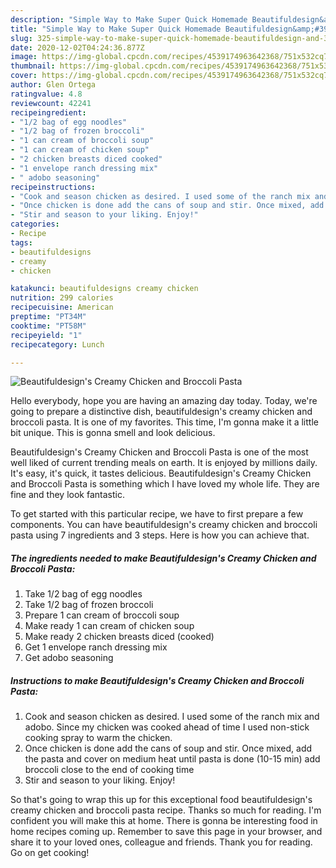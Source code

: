 ```yaml
---
description: "Simple Way to Make Super Quick Homemade Beautifuldesign&amp;#39;s Creamy Chicken and Broccoli Pasta"
title: "Simple Way to Make Super Quick Homemade Beautifuldesign&amp;#39;s Creamy Chicken and Broccoli Pasta"
slug: 325-simple-way-to-make-super-quick-homemade-beautifuldesign-and-39-s-creamy-chicken-and-broccoli-pasta
date: 2020-12-02T04:24:36.877Z
image: https://img-global.cpcdn.com/recipes/4539174963642368/751x532cq70/beautifuldesigns-creamy-chicken-and-broccoli-pasta-recipe-main-photo.jpg
thumbnail: https://img-global.cpcdn.com/recipes/4539174963642368/751x532cq70/beautifuldesigns-creamy-chicken-and-broccoli-pasta-recipe-main-photo.jpg
cover: https://img-global.cpcdn.com/recipes/4539174963642368/751x532cq70/beautifuldesigns-creamy-chicken-and-broccoli-pasta-recipe-main-photo.jpg
author: Glen Ortega
ratingvalue: 4.8
reviewcount: 42241
recipeingredient:
- "1/2 bag of egg noodles"
- "1/2 bag of frozen broccoli"
- "1 can cream of broccoli soup"
- "1 can cream of chicken soup"
- "2 chicken breasts diced cooked"
- "1 envelope ranch dressing mix"
- " adobo seasoning"
recipeinstructions:
- "Cook and season chicken as desired. I used some of the ranch mix and adobo. Since my chicken was cooked ahead of time I used non-stick cooking spray to warm the chicken."
- "Once chicken is done add the cans of soup and stir. Once mixed, add the pasta and cover on medium heat until pasta is done (10-15 min) add broccoli close to the end of cooking time"
- "Stir and season to your liking. Enjoy!"
categories:
- Recipe
tags:
- beautifuldesigns
- creamy
- chicken

katakunci: beautifuldesigns creamy chicken 
nutrition: 299 calories
recipecuisine: American
preptime: "PT34M"
cooktime: "PT58M"
recipeyield: "1"
recipecategory: Lunch

---
```



![Beautifuldesign&#39;s Creamy Chicken and Broccoli Pasta](https://img-global.cpcdn.com/recipes/4539174963642368/751x532cq70/beautifuldesigns-creamy-chicken-and-broccoli-pasta-recipe-main-photo.jpg)

Hello everybody, hope you are having an amazing day today. Today, we're going to prepare a distinctive dish, beautifuldesign&#39;s creamy chicken and broccoli pasta. It is one of my favorites. This time, I'm gonna make it a little bit unique. This is gonna smell and look delicious.

Beautifuldesign&#39;s Creamy Chicken and Broccoli Pasta is one of the most well liked of current trending meals on earth. It is enjoyed by millions daily. It's easy, it's quick, it tastes delicious. Beautifuldesign&#39;s Creamy Chicken and Broccoli Pasta is something which I have loved my whole life. They are fine and they look fantastic.




To get started with this particular recipe, we have to first prepare a few components. You can have beautifuldesign&#39;s creamy chicken and broccoli pasta using 7 ingredients and 3 steps. Here is how you can achieve that.

<!--inarticleads1-->

##### The ingredients needed to make Beautifuldesign&#39;s Creamy Chicken and Broccoli Pasta:

1. Take 1/2 bag of egg noodles
1. Take 1/2 bag of frozen broccoli
1. Prepare 1 can cream of broccoli soup
1. Make ready 1 can cream of chicken soup
1. Make ready 2 chicken breasts diced (cooked)
1. Get 1 envelope ranch dressing mix
1. Get  adobo seasoning




<!--inarticleads2-->

##### Instructions to make Beautifuldesign&#39;s Creamy Chicken and Broccoli Pasta:

1. Cook and season chicken as desired. I used some of the ranch mix and adobo. Since my chicken was cooked ahead of time I used non-stick cooking spray to warm the chicken.
1. Once chicken is done add the cans of soup and stir. Once mixed, add the pasta and cover on medium heat until pasta is done (10-15 min) add broccoli close to the end of cooking time
1. Stir and season to your liking. Enjoy!




So that's going to wrap this up for this exceptional food beautifuldesign&#39;s creamy chicken and broccoli pasta recipe. Thanks so much for reading. I'm confident you will make this at home. There is gonna be interesting food in home recipes coming up. Remember to save this page in your browser, and share it to your loved ones, colleague and friends. Thank you for reading. Go on get cooking!
